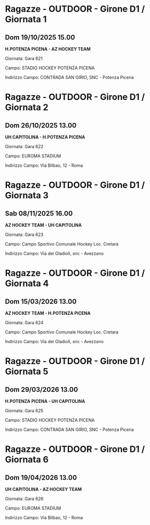 # Ragazze - OUTDOOR  - Girone D1 / Giornata 1
## Dom 19/10/2025 15.00
**H.POTENZA PICENA - AZ HOCKEY TEAM**

Giornata: Gara 621

Campo: STADIO HOCKEY POTENZA PICENA 

Indirizzo Campo:  CONTRADA SAN GIRIO, SNC - Potenza Picena


# Ragazze - OUTDOOR  - Girone D1 / Giornata 2
## Dom 26/10/2025 13.00
**UH CAPITOLINA - H.POTENZA PICENA**

Giornata: Gara 622

Campo: EUROMA STADIUM 

Indirizzo Campo:  Via Bilbao, 12 - Roma


# Ragazze - OUTDOOR  - Girone D1 / Giornata 3
## Sab 08/11/2025 16.00
**AZ HOCKEY TEAM - UH CAPITOLINA**

Giornata: Gara 623

Campo: Campo Sportivo Comunale Hockey Loc. Cretara 

Indirizzo Campo:  Via dei Gladioli, snc - Avezzano


# Ragazze - OUTDOOR  - Girone D1 / Giornata 4
## Dom 15/03/2026 13.00
**AZ HOCKEY TEAM - H.POTENZA PICENA**

Giornata: Gara 624

Campo: Campo Sportivo Comunale Hockey Loc. Cretara 

Indirizzo Campo:  Via dei Gladioli, snc - Avezzano


# Ragazze - OUTDOOR  - Girone D1 / Giornata 5
## Dom 29/03/2026 13.00
**H.POTENZA PICENA - UH CAPITOLINA**

Giornata: Gara 625

Campo: STADIO HOCKEY POTENZA PICENA 

Indirizzo Campo:  CONTRADA SAN GIRIO, SNC - Potenza Picena


# Ragazze - OUTDOOR  - Girone D1 / Giornata 6
## Dom 19/04/2026 13.00
**UH CAPITOLINA - AZ HOCKEY TEAM**

Giornata: Gara 626

Campo: EUROMA STADIUM 

Indirizzo Campo:  Via Bilbao, 12 - Roma


